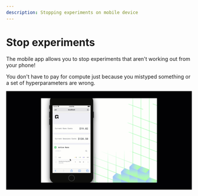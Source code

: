 ```yaml
---
description: Stopping experiments on mobile device
---
```


# Stop experiments

The mobile app allows you to stop experiments that aren't working out from your phone!

You don't have to pay for compute just because you mistyped something or a set of hyperparameters are wrong.

![](/images/mobile/stop_run.gif)

